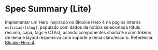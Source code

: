 # Spec Summary (Lite)

Implementar um Hero inspirado no Blookie Hero 4 na página interna `noticias/[slug]`, populado com dados da notícia selecionada (título, resumo, capa, tags e CTAs), usando componentes shadcn/ui com tokens de tema e layout responsivo com suporte a tema claro/escuro. Referência: [Blookie Hero 4](https://blookie.io/blocks/heroes/4)
